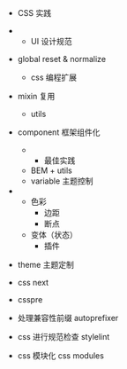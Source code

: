 - CSS 实践

- - UI 设计规范
- global reset & normalize
  - css 编程扩展
- mixin 复用
  - utils
- component 框架组件化
  - - 最佳实践
  - BEM + utils
  - variable 主题控制
- - 色彩
    - 边距
    - 断点
  - 变体（状态）
    - 插件
- theme 主题定制



- css next
- csspre
- 处理兼容性前缀 autoprefixer
- css 进行规范检查 stylelint
- css 模块化 css modules